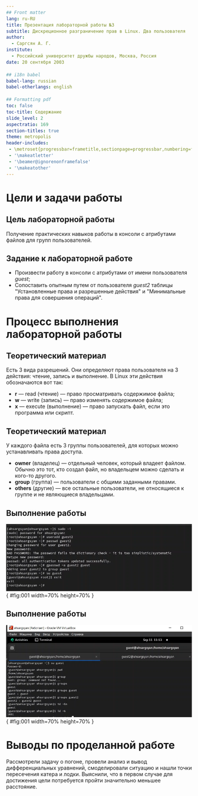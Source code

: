 ```yaml
---
## Front matter
lang: ru-RU
title: Презентация лабораторной работы №3
subtitle: Дискреционное разграничение прав в Linux. Два пользователя
author:
  - Саргсян А. Г.
institute:
  - Российский университет дружбы народов, Москва, Россия
date: 20 сентября 2003

## i18n babel
babel-lang: russian
babel-otherlangs: english

## Formatting pdf
toc: false
toc-title: Содержание
slide_level: 2
aspectratio: 169
section-titles: true
theme: metropolis
header-includes:
 - \metroset{progressbar=frametitle,sectionpage=progressbar,numbering=fraction}
 - '\makeatletter'
 - '\beamer@ignorenonframefalse'
 - '\makeatother'
---
```


# Цели и задачи работы

## Цель лабораторной работы

Получение практических навыков работы в консоли с атрибутами файлов для групп пользователей.

## Задание к лабораторной работе

- Произвести работу в консоли с атрибутами от имени пользователя *guest*;
- Сопоставить опытным путем от пользователя *guest2* таблицы "Установленные права и разрешенные действия" и "Минимальные права для совершения операций".

# Процесс выполнения лабораторной работы

## Теоретический материал 

Есть 3 вида разрешений. Они определяют права пользователя на 3 действия: чтение, запись и выполнение. В Linux эти действия обозначаются вот так:

- **r** — read (чтение) — право просматривать содержимое файла;
- **w** — write (запись) — право изменять содержимое файла;
- **x** — execute (выполнение) — право запускать файл, если это программа или скрипт.

## Теоретический материал 

У каждого файла есть 3 группы пользователей, для которых можно устанавливать права доступа. 

- **owner** (владелец) — отдельный человек, который владеет файлом. Обычно это тот, кто создал файл, но владельцем можно сделать и кого-то другого.
- **group** (группа) — пользователи с общими заданными правами.
- **others** (другие) — все остальные пользователи, не относящиеся к группе и не являющиеся владельцами.


## Выполнение работы

![Добавление пользователей в группу](image/lab3_1.png){ #fig:001 width=70% height=70% }

## Выполнение работы

![Информация о пользователях](image/lab3_2.png){ #fig:001 width=70% height=70% }

# Выводы по проделанной работе

Рассмотрели задачу о погоне, провели анализ и вывод дифференциальных уравнений, смоделировали ситуацию и нашли точки пересечения катера и лодки.
Выяснили, что в первом случае для достижения цели потребуется пройти значительно меньшее расстояние.


